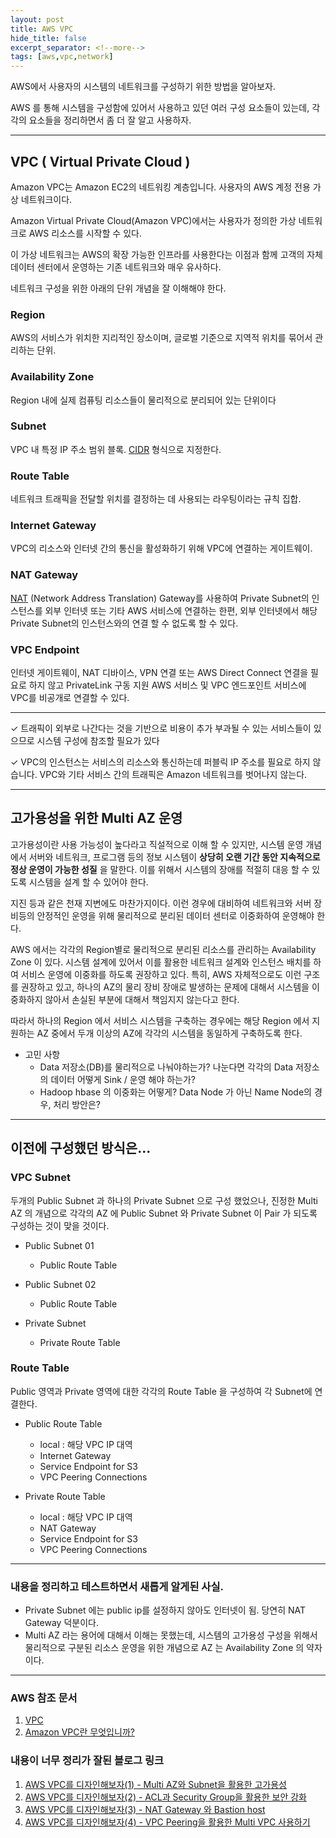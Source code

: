 ```yaml
---
layout: post
title: AWS VPC
hide_title: false
excerpt_separator: <!--more-->
tags: [aws,vpc,network]
---
```


AWS에서 사용자의 시스템의 네트워크를 구성하기 위한 방법을 알아보자.

<!--more-->

AWS 를 통해 시스템을 구성함에 있어서 사용하고 있던 여러 구성 요소들이 있는데, 각각의 요소들을 정리하면서 좀 더 잘 알고 사용하자.
 
<hr/>


## VPC ( Virtual Private Cloud )

 Amazon VPC는 Amazon EC2의 네트워킹 계층입니다. 사용자의 AWS 계정 전용 가상 네트워크이다.

 Amazon Virtual Private Cloud(Amazon VPC)에서는 사용자가 정의한 가상 네트워크로 AWS 리소스를 시작할 수 있다. 

 이 가상 네트워크는 AWS의 확장 가능한 인프라를 사용한다는 이점과 함께 고객의 자체 데이터 센터에서 운영하는 기존 네트워크와 매우 유사하다.
 
 네트워크 구성을 위한 아래의 단위 개념을 잘 이해해야 한다.

### Region

 AWS의 서비스가 위치한 지리적인 장소이며, 글로벌 기준으로 지역적 위치를 묶어서 관리하는 단위.
 

### Availability Zone
 
 Region 내에 실제 컴퓨팅 리소스들이 물리적으로 분리되어 있는 단위이다


### Subnet

 VPC 내 특정 IP 주소 범위 블록. [CIDR](https://en.wikipedia.org/wiki/Classless_Inter-Domain_Routing) 형식으로 지정한다.


### Route Table

 네트워크 트래픽을 전달할 위치를 결정하는 데 사용되는 라우팅이라는 규칙 집합.


### Internet Gateway

 VPC의 리소스와 인터넷 간의 통신을 활성화하기 위해 VPC에 연결하는 게이트웨이.


### NAT Gateway

 [NAT](https://docs.aws.amazon.com/ko_kr/vpc/latest/userguide/vpc-nat.html) (Network Address Translation) Gateway를 사용하여 Private Subnet의 인스턴스를 외부 인터넷 또는 기타 AWS 서비스에 연결하는 한편, 외부 인터넷에서 해당 Private Subnet의 인스턴스와의 연결 할 수 없도록 할 수 있다.


### VPC Endpoint

 인터넷 게이트웨이, NAT 디바이스, VPN 연결 또는 AWS Direct Connect 연결을 필요로 하지 않고 PrivateLink 구동 지원 AWS 서비스 및 VPC 엔드포인트 서비스에 VPC를 비공개로 연결할 수 있다. 


<hr/>
 ✓ 트래픽이 외부로 나간다는 것을 기반으로 비용이 추가 부과될 수 있는 서비스들이 있으므로 시스템 구성에 참조할 필요가 있다

 ✓ VPC의 인스턴스는 서비스의 리소스와 통신하는데 퍼블릭 IP 주소를 필요로 하지 않습니다. VPC와 기타 서비스 간의 트래픽은 Amazon 네트워크를 벗어나지 않는다.
<hr/>

## 고가용성을 위한 Multi AZ 운영

 고가용성이란 사용 가능성이 높다라고 직설적으로 이해 할 수 있지만, 시스템 운영 개념에서 서버와 네트워크, 프로그램 등의 정보 시스템이 **상당히 오랜 기간 동안 지속적으로 정상 운영이 가능한 성질** 을 말한다. 이를 위해서 시스템의 장애를 적절히 대응 할 수 있도록 시스템을 설계 할 수 있어야 한다. 
 
 지진 등과 같은 천재 지변에도 마찬가지이다. 이런 경우에 대비하여 네트워크와 서버 장비등의 안정적인 운영을 위해 물리적으로 분리된 데이터 센터로 이중화하여 운영해야 한다. 
 
 AWS 에서는 각각의 Region별로 물리적으로 분리된 리소스를 관리하는 Availability Zone 이 있다. 시스템 설계에 있어서 이를 활용한 네트워크 설계와 인스턴스 배치를 하여 서비스 운영에 이중화를 하도록 권장하고 있다. 특히, AWS 자체적으로도 이런 구조를 권장하고 있고, 하나의 AZ의 물리 장비 장애로 발생하는 문제에 대해서 시스템을 이중화하지 않아서 손실된 부분에 대해서 책임지지 않는다고 한다.
 
 따라서 하나의 Region 에서 서비스 시스템을 구축하는 경우에는 해당 Region 에서 지원하는 AZ 중에서 두개 이상의 AZ에 각각의 시스템을 동일하게 구축하도록 한다.
 
 - 고민 사항
   - Data 저장소(DB)를 물리적으로 나눠야하는가? 나눈다면 각각의 Data 저장소의 데이터 어떻게 Sink / 운영 해야 하는가?
   - Hadoop hbase 의 이중화는 어떻게? Data Node 가 아닌 Name Node의 경우, 처리 방안은?
 
<hr/>

## 이전에 구성했던 방식은...

### VPC Subnet

두개의 Public Subnet 과 하나의 Private Subnet 으로 구성 했었으나, 진정한 Multi AZ 의 개념으로 각각의 AZ 에 Public Subnet 와 Private Subnet 이 Pair 가 되도록 구성하는 것이 맞을 것이다.

 - Public Subnet 01
   + Public Route Table
   
 - Public Subnet 02
   + Public Route Table
   
 - Private Subnet
   + Private Route Table

### Route Table

Public 영역과 Private 영역에 대한 각각의 Route Table 을 구성하여 각 Subnet에 연결한다.

 - Public Route Table
   + local : 해당 VPC IP 대역 
   + Internet Gateway
   + Service Endpoint for S3
   + VPC Peering Connections

 - Private Route Table
   + local : 해당 VPC IP 대역 
   + NAT Gateway
   + Service Endpoint for S3
   + VPC Peering Connections


<hr/>


### 내용을 정리하고 테스트하면서 새롭게 알게된 사실.

- Private Subnet 에는 public ip를 설정하지 않아도 인터넷이 됨. 당연히 NAT Gateway 덕분이다.
- Multi AZ 라는 용어에 대해서 이해는 못했는데, 시스템의 고가용성 구성을 위해서 물리적으로 구분된 리소스 운영을 위한 개념으로 AZ 는 Availability Zone 의 약자 이다.

<p/>
<hr/>
<p/>

### AWS 참조 문서
1. [VPC](https://docs.aws.amazon.com/ko_kr/vpc/index.html)
2. [Amazon VPC란 무엇입니까?](https://docs.aws.amazon.com/ko_kr/vpc/latest/userguide/what-is-amazon-vpc.html)

<p/>

### 내용이 너무 정리가 잘된 블로그 링크
1. [AWS VPC를 디자인해보자(1) - Multi AZ와 Subnet을 활용한 고가용성](https://bluese05.tistory.com/45?category=559701)
2. [AWS VPC를 디자인해보자(2) - ACL과 Security Group을 활용한 보안 강화](https://bluese05.tistory.com/47?category=559701)
3. [AWS VPC를 디자인해보자(3) - NAT Gateway 와 Bastion host](https://bluese05.tistory.com/48?category=559701)
4. [AWS VPC를 디자인해보자(4) - VPC Peering을 활용한 Multi VPC 사용하기](https://bluese05.tistory.com/49?category=559701)

